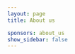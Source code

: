 ```yaml
---
layout: page
title: About us

sponsors: about_us
show_sidebar: false
---
```


[//]: # ([View the sponsors docs]&#40;/bulma-clean-theme/docs/sponsors/&#41;)
